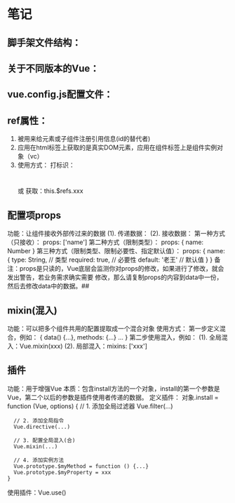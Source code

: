 <!--
 * @Descripttion: 
 * @Author: Gorgio.Liu
 * @version: 
 * @Date: 2023-05-10 11:22:29
 * @LastEditors: Gorgio.Liu
 * @LastEditTime: 2023-05-11 08:27:21
-->
# 笔记

## 脚手架文件结构：

## 关于不同版本的Vue：

## vue.config.js配置文件：

## ref属性：
  1. 被用来给元素或子组件注册引用信息(id的替代者)
  2. 应用在html标签上获取的是真实DOM元素，应用在组件标签上是组件实例对象（vc）
  3. 使用方式：
    打标识：<h1 ref="xxx"></h1> 或 <School ref="xxx"></School>
    获取：this.$refs.xxx

## 配置项props
  功能：让组件接收外部传过来的数据
    (1). 传递数据：
      <Demo name='xxx' />
    (2). 接收数据：
      第一种方式（只接收）：
        props: ['name']
      第二种方式（限制类型）：
        props: {
          name: Number
        }
      第三种方式（限制类型、限制必要性、指定默认值）：
        props: {
          name: {
            type: String, // 类型
            required: true, // 必要性
            default: '老王' // 默认值
          }
        }
      备注：props是只读的，Vue底层会监测你对props的修改，如果进行了修改，就会发出警告，若业务需求确实需要
      修改，那么请复制props的内容到data中一份，然后去修改data中的数据。## 

## mixin(混入)
  功能：可以把多个组件共用的配置提取成一个混合对象
  使用方式：
    第一步定义混合，例如：
      {
        data() {...},
        methods: {...}
        ...
      }
    第二步使用混入，例如：
      (1). 全局混入：Vue.mixin(xxx)
      (2). 局部混入：mixins: ['xxx']

## 插件
  功能：用于增强Vue
  本质：包含install方法的一个对象，install的第一个参数是Vue，第二个以后的参数是插件使用者传递的数据。
  定义插件：
    对象.install = function (Vue, options) {
      // 1. 添加全局过滤器
      Vue.filter(...)

      // 2. 添加全局指令
      Vue.directive(...)

      // 3. 配置全局混入(合)
      Vue.mixin(...)

      // 4. 添加实例方法
      Vue.prototype.$myMethod = function () {...}
      Vue.prototype.$myProperty = xxx
    }

  使用插件：Vue.use()